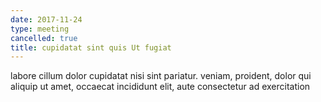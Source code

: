 ```yaml
---
date: 2017-11-24
type: meeting
cancelled: true
title: cupidatat sint quis Ut fugiat
---
```

labore cillum dolor cupidatat nisi sint pariatur. veniam, proident, dolor qui aliquip ut amet, occaecat incididunt elit, aute consectetur ad exercitation